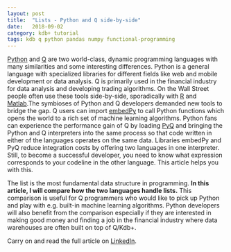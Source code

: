 ```yaml
---
layout: post
title:  "Lists - Python and Q side-by-side"
date:   2018-09-02
category: kdb+ tutorial
tags: kdb q python pandas numpy functional-programming
---
```


[Python](https://www.python.org/) and [Q](https://code.kx.com/v2/learn/q-for-all/) are two world-class, dynamic programming languages with many similarities and some interesting differences. Python is a general language with specialized libraries for different fields like web and mobile development or data analysis. Q is primarily used in the financial industry for data analysis and developing trading algorithms. On the Wall Street people often use these tools side-by-side, sporadically with [R](https://www.r-project.org/) and [Matlab](https://www.mathworks.com/products/matlab.html).The symbioses of Python and Q developers demanded new tools to bridge the gap. Q users can import [embedPy](https://github.com/KxSystems/embedPy) to call Python functions which opens the world to a rich set of machine learning algorithms. Python fans can experience the performance gain of Q by loading [PyQ](https://github.com/KxSystems/pyq) and bringing the Python and Q interpreters into the same process so that code written in either of the languages operates on the same data. Libraries embedPy and PyQ reduce integration costs by offering two languages in one interpreter. Still, to become a successful developer, you need to know what expression corresponds to your codeline in the other language. This article helps you with this.

The list is the most fundamental data structure in programming. **In this article, I will compare how the two languages handle lists.** This comparison is useful for Q programmers who would like to pick up Python and play with e.g. built-in machine learning algorithms. Python developers will also benefit from the comparison especially if they are interested in making good money and finding a job in the financial industry where data warehouses are often built on top of Q/Kdb+.

Carry on and read the full article on [LinkedIn](https://www.linkedin.com/pulse/lists-python-q-side-by-side-ferenc-bodon-ph-d-/).